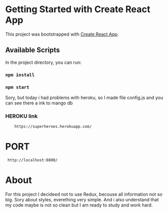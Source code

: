 # Getting Started with Create React App

This project was bootstrapped with [Create React App](https://github.com/facebook/create-react-app).

## Available Scripts

In the project directory, you can run:

### `npm install`

### `npm start`

Sory, but today i had problems with heroku, so I made file config.js and you can see there a ink to mango db

### HEROKU link

        https://superheroes.herokuapp.com/

# PORT

     http://localhost:8800/

# About

For this project I decideed not to use Redux, becouse all information not so big.
Sory about styles, everething very simple. And i also understand that my code maybe is not so clean but I am ready to study and work hard.
